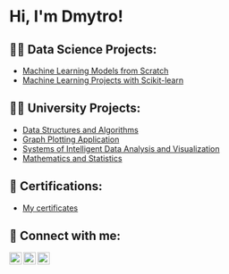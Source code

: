 <h1>Hi, I'm Dmytro!</h1>

<h2>👨‍💻 Data Science Projects:</h2>

- [Machine Learning Models from Scratch](https://github.com/DmytroKyryliuk2023/ml-models-from-scratch)
- [Machine Learning Projects with Scikit-learn](https://github.com/DmytroKyryliuk2023/ml-projects)

<h2>👨‍🎓 University Projects:</h2>

- [Data Structures and Algorithms](https://github.com/DmytroKyryliuk2023/dsa)
- [Graph Plotting Application](https://github.com/DmytroKyryliuk2023/Graph-Plotting-Application)
- [Systems of Intelligent Data Analysis and Visualization](https://github.com/DmytroKyryliuk2023/Systems-of-Intelligent-Data-Analysis-and-Visualization)
- [Mathematics and Statistics](https://github.com/DmytroKyryliuk2023/Mathematics-and-Statistics)

<h2>📄 Certifications:</h2>

- [My certificates](https://github.com/DmytroKyryliuk2023/certifications)

<h2> 🤳 Connect with me:</h2>

[<img align="left" alt="DmytroKyryliuk | LeetCode" width="22px" src="https://cdn.jsdelivr.net/npm/simple-icons@v3/icons/leetcode.svg" />][leetcode]
[<img align="left" alt="DmytroKyryliuk | LinkedIn" width="22px" src="https://cdn.jsdelivr.net/npm/simple-icons@v3/icons/linkedin.svg" />][linkedin]
[<img align="left" alt="DmytroKyryliuk | Telegram" width="22px" src="https://cdn.jsdelivr.net/npm/simple-icons@v3/icons/telegram.svg" />][telegram]

[leetcode]: https://leetcode.com/u/KyruliukDmytroNULP
[linkedin]: https://www.linkedin.com/in/dmytro-kyryliuk-410091349
[telegram]: https://t.me/kyryliukd

<!--
**joshmadakor1/joshmadakor1** is a ✨ _special_ ✨ repository because its `README.md` (this file) appears on your GitHub profile.

Here are some ideas to get you started:

- 🔭 I’m currently working on ...
- 🌱 I’m currently learning ...
- 👯 I’m looking to collaborate on ...
- 🤔 I’m looking for help with ...
- 💬 Ask me about ...
- 📫 How to reach me: ...
- 😄 Pronouns: ...
- ⚡ Fun fact: ...
-->
